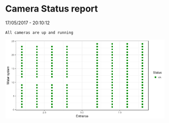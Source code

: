 Camera Status report
================
17/05/2017 - 20:10:12

    All cameras are up and running

![](camreport_files/figure-markdown_github/unnamed-chunk-2-1.png)
